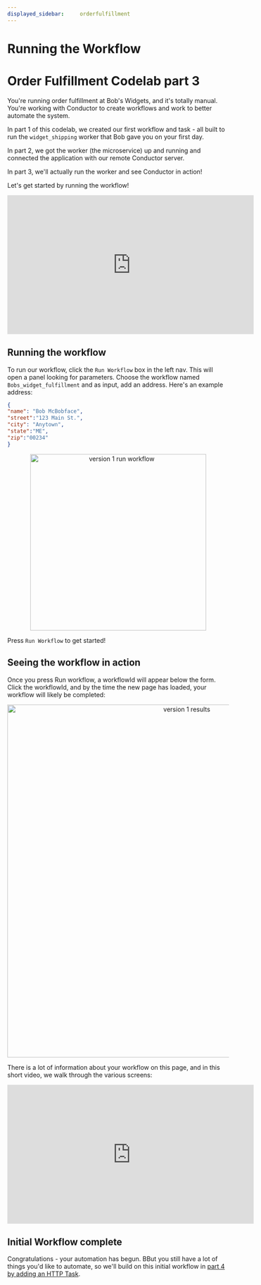 ```yaml
---
displayed_sidebar:     orderfulfillment
---
```

# Running the Workflow
# Order Fulfillment Codelab part 3

You're running order fulfillment at Bob's Widgets, and it's totally manual.  You're working with Conductor to create workflows and work to better automate the system.

In part 1 of this codelab, we created our first workflow and task - all built to run the ```widget_shipping``` worker that Bob gave you on your first day.

In part 2, we got the worker (the microservice) up and running and connected the application with our remote Conductor server.  

In part 3, we'll actually run the worker and see Conductor in action! 

Let's get started by running the workflow!

<p align="center"><iframe width="560" height="315" src="https://www.youtube.com/embed/5K-jlxfPBy8" title="YouTube video player" frameborder="0" allow="accelerometer; autoplay; clipboard-write; encrypted-media; gyroscope; picture-in-picture" allowfullscreen></iframe></p>


## Running the workflow

To run our workflow, click the ```Run Workflow``` box in the left nav. This will open a panel looking for parameters.  Choose the workflow named ```Bobs_widget_fulfillment``` and as input, add an address. Here's an example address:

```json
{
"name": "Bob McBobface",
"street":"123 Main St.",
"city": "Anytown",
"state":"ME",
"zip":"00234"
}
```

<p align="center"><img src="/content/img/codelab/of3_runworkflow.png" alt="version 1 run workflow" width="400" style={{paddingBottom: 40, paddingTop: 40}} /></p>

Press ```Run Workflow``` to get started!

## Seeing the workflow in action

Once you press Run workflow, a workflowId will appear below the form. Click the workflowId, and by the time the new page has loaded, your workflow will likely be completed:

<p align="center"><img src="/content/img/codelab/of3_workflowresults.png" alt="version 1 results" width="800" style={{paddingBottom: 40, paddingTop: 40}} /></p>

There is a lot of information about your workflow on this page, and in this short video, we walk through the various screens:

<p align="center"><iframe width="560" height="315" src="https://www.youtube.com/embed/agL-WHXbfX4" title="YouTube video player" frameborder="0" allow="accelerometer; autoplay; clipboard-write; encrypted-media; gyroscope; picture-in-picture" allowfullscreen></iframe></p>


## Initial Workflow complete

Congratulations - your automation has begun.  BBut you still have a lot of things you'd like to automate, so we'll build on this initial workflow in [part 4 by adding an HTTP Task](/content/docs/codelab/orderfulfillment4).

